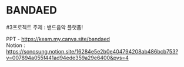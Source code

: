 # BANDAED
#3프로젝트
주제 : 밴드음악 플랫폼!

PPT - https://keam.my.canva.site/bandaed<br>
Notion : https://sonosung.notion.site/16284e5e2b0e404794208ab486bcb753?v=007894a055f441ad94ede359a29e6400&pvs=4
